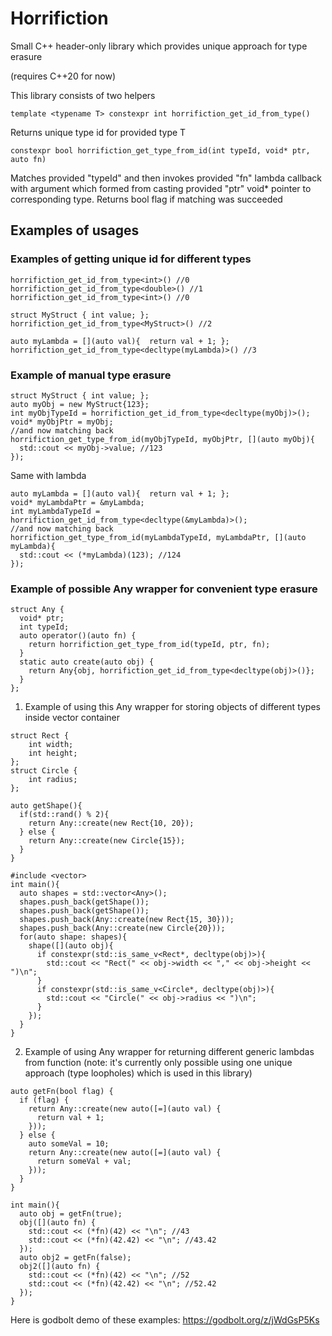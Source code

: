 # Horrifiction
Small C++ header-only library which provides unique approach for type erasure

(requires C++20 for now)

This library consists of two helpers

```
template <typename T> constexpr int horrifiction_get_id_from_type()
```
Returns unique type id for provided type T

```
constexpr bool horrifiction_get_type_from_id(int typeId, void* ptr, auto fn)
```
Matches provided "typeId" and then invokes provided "fn" lambda callback 
with argument which formed from casting provided "ptr" void* pointer 
to corresponding type. Returns bool flag if matching was succeeded

## Examples of usages

### Examples of getting unique id for different types
```
horrifiction_get_id_from_type<int>() //0
horrifiction_get_id_from_type<double>() //1
horrifiction_get_id_from_type<int>() //0

struct MyStruct { int value; };
horrifiction_get_id_from_type<MyStruct>() //2

auto myLambda = [](auto val){  return val + 1; };
horrifiction_get_id_from_type<decltype(myLambda)>() //3
```
### Example of manual type erasure
```
struct MyStruct { int value; };
auto myObj = new MyStruct{123};
int myObjTypeId = horrifiction_get_id_from_type<decltype(myObj)>();
void* myObjPtr = myObj;
//and now matching back
horrifiction_get_type_from_id(myObjTypeId, myObjPtr, [](auto myObj){
  std::cout << myObj->value; //123
});
```
Same with lambda
```
auto myLambda = [](auto val){  return val + 1; };
void* myLambdaPtr = &myLambda;
int myLambdaTypeId = horrifiction_get_id_from_type<decltype(&myLambda)>();
//and now matching back
horrifiction_get_type_from_id(myLambdaTypeId, myLambdaPtr, [](auto myLambda){
  std::cout << (*myLambda)(123); //124
});
```
### Example of possible Any wrapper for convenient type erasure
```
struct Any {
  void* ptr;
  int typeId;
  auto operator()(auto fn) {
    return horrifiction_get_type_from_id(typeId, ptr, fn);
  }
  static auto create(auto obj) {
    return Any{obj, horrifiction_get_id_from_type<decltype(obj)>()};
  }
};
```
1) Example of using this Any wrapper for storing objects of different types inside vector container
```
struct Rect {
    int width;
    int height;
};
struct Circle {
    int radius;
};

auto getShape(){
  if(std::rand() % 2){
    return Any::create(new Rect{10, 20});
  } else {
    return Any::create(new Circle{15});
  }
}

#include <vector>
int main(){
  auto shapes = std::vector<Any>();
  shapes.push_back(getShape());
  shapes.push_back(getShape());
  shapes.push_back(Any::create(new Rect{15, 30}));
  shapes.push_back(Any::create(new Circle{20}));
  for(auto shape: shapes){
    shape([](auto obj){
      if constexpr(std::is_same_v<Rect*, decltype(obj)>){
        std::cout << "Rect(" << obj->width << "," << obj->height << ")\n";
      }
      if constexpr(std::is_same_v<Circle*, decltype(obj)>){
        std::cout << "Circle(" << obj->radius << ")\n";
      }
    });
  }
}
```
2) Example of using Any wrapper for returning different generic lambdas from function 
(note: it's currently only possible using one unique approach (type loopholes) which is used in this library)
```
auto getFn(bool flag) {
  if (flag) {
    return Any::create(new auto([=](auto val) { 
      return val + 1; 
    }));
  } else {
    auto someVal = 10;
    return Any::create(new auto([=](auto val) { 
      return someVal + val; 
    }));
  }
}

int main(){
  auto obj = getFn(true);
  obj([](auto fn) {
    std::cout << (*fn)(42) << "\n"; //43
    std::cout << (*fn)(42.42) << "\n"; //43.42
  });
  auto obj2 = getFn(false);
  obj2([](auto fn) {
    std::cout << (*fn)(42) << "\n"; //52
    std::cout << (*fn)(42.42) << "\n"; //52.42
  });
}
```
Here is godbolt demo of these examples: https://godbolt.org/z/jWdGsP5Ks
